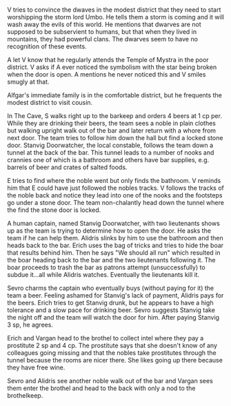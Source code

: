 # 

V tries to convince the dwaves in the modest district that they need to start 
worshipping the storm lord Umbo. 
He tells them a storm is coming and it will wash away the evils of this world.
He mentions that dwarves are not supposed to be subservient to humans, 
but that when they lived in mountains, they had powerful clans. 
The dwarves seem to have no recognition of these events.

A let V know that he regularly attends the Temple of Mystra in the poor district.
V asks if A ever noticed the symbolism with the star being broken when the door 
is open. 
A mentions he never noticed this and V smiles smugly at that. 

Alfgar's immediate family is in the comfortable district, but he frequents the 
modest district to visit cousin. 



In The Cave, S walks right up to the barkeep and orders 4 beers at 1 cp per. 
While they are drinking their beers, 
the team sees a noble in plain clothes but walking upright walk out of the bar
and later return with a whore from next door. 
The team tries to follow him down the hall but find a locked stone door.
Stanvig Doorwatcher, the local constable, follows the team down a tunnel at the back
of the bar.
This tunnel leads to a number of nooks and crannies one of which is a bathroom
and others have bar supplies, e.g. barrels of beer and crates of salted foods.

E tries to find where the noble went but only finds the bathroom. 
V reminds him that E could have just followed the nobles tracks. 
V follows the tracks of the noble back and notice they lead into one of the nooks 
and the footsteps go under a stone door.
The team non-chalantly head down the tunnel where the find the stone door is 
locked.

A human captain, named Stanvig Doorwatcher, with two lieutenants shows up as the 
team is trying to determine how to open the door. 
He asks the team if he can help them.
Alidris slinks by him to use the bathroom and then heads back to the bar. 
Erich uses the bag of tricks and tries to hide the boar that results behind him.
Then he says "We should all run" which resulted in the boar heading back to the 
bar and the two lieutenants following it. 
The boar proceeds to trash the bar as patrons attempt (unsuccessfully) to
subdue it...all while Alidris watches.
Eventually the lieutenants kill it.

Sevro charms the captain who eventually buys (without paying for it) the team
a beer.
Feeling ashamed for Stanvig's lack of payment, Alidris pays for the beers. 
Erich tries to get Stanvig drunk, but he appears to have a high tolerance and 
a slow pace for drinking beer. 
Sevro suggests Stanvig take the night off and the team will watch the door for 
him.
After paying Stanvig 3 sp, he agrees. 

Erich and Vargan head to the brothel to collect intel where they pay a 
prostitute 2 sp and 4 cp. 
The prostitute says that she doesn't know of any colleagues going missing and 
that the nobles take prostitutes through the tunnel because the rooms are 
nicer there.
She likes going up there because they have free wine. 

Sevro and Alidris see another noble walk out of the bar and Vargan sees them 
enter the brothel and head to the back with only a nod to the brothelkeep.


